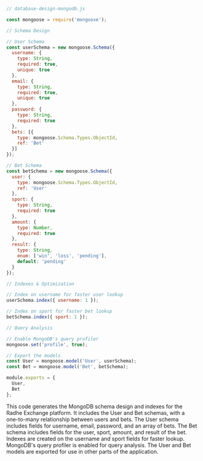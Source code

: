 ```javascript
// database-design-mongodb.js

const mongoose = require('mongoose');

// Schema Design

// User Schema
const userSchema = new mongoose.Schema({
  username: {
    type: String,
    required: true,
    unique: true
  },
  email: {
    type: String,
    required: true,
    unique: true
  },
  password: {
    type: String,
    required: true
  },
  bets: [{
    type: mongoose.Schema.Types.ObjectId,
    ref: 'Bet'
  }]
});

// Bet Schema
const betSchema = new mongoose.Schema({
  user: {
    type: mongoose.Schema.Types.ObjectId,
    ref: 'User'
  },
  sport: {
    type: String,
    required: true
  },
  amount: {
    type: Number,
    required: true
  },
  result: {
    type: String,
    enum: ['win', 'loss', 'pending'],
    default: 'pending'
  }
});

// Indexes & Optimization

// Index on username for faster user lookup
userSchema.index({ username: 1 });

// Index on sport for faster bet lookup
betSchema.index({ sport: 1 });

// Query Analysis

// Enable MongoDB's query profiler
mongoose.set('profile', true);

// Export the models
const User = mongoose.model('User', userSchema);
const Bet = mongoose.model('Bet', betSchema);

module.exports = {
  User,
  Bet
};
```

This code generates the MongoDB schema design and indexes for the Radhe Exchange platform. It includes the User and Bet schemas, with a one-to-many relationship between users and bets. The User schema includes fields for username, email, password, and an array of bets. The Bet schema includes fields for the user, sport, amount, and result of the bet. Indexes are created on the username and sport fields for faster lookup. MongoDB's query profiler is enabled for query analysis. The User and Bet models are exported for use in other parts of the application.